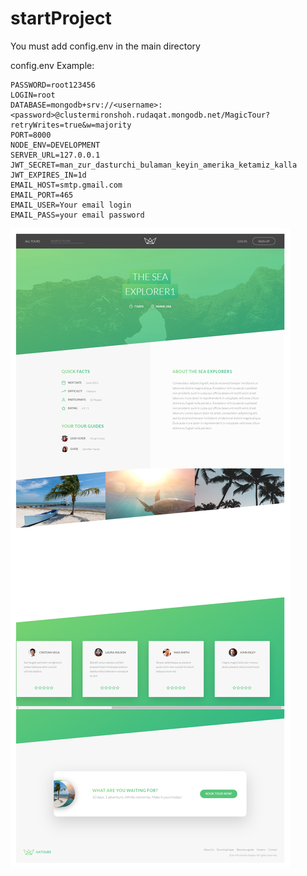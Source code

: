startProject
============

You must add config.env in the main directory

config.env Example:

    PASSWORD=root123456
    LOGIN=root
    DATABASE=mongodb+srv://<username>:<password>@clustermironshoh.rudaqat.mongodb.net/MagicTour?retryWrites=true&w=majority
    PORT=8000
    NODE_ENV=DEVELOPMENT
    SERVER_URL=127.0.0.1
    JWT_SECRET=man_zur_dasturchi_bulaman_keyin_amerika_ketamiz_kalla
    JWT_EXPIRES_IN=1d
    EMAIL_HOST=smtp.gmail.com
    EMAIL_PORT=465
    EMAIL_USER=Your email login
    EMAIL_PASS=your email password
    

![wallpapaer](./public/img/fullWallPaper.png)

